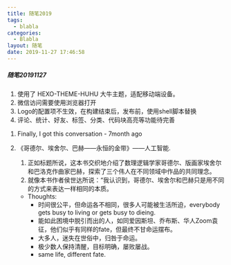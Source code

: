```yaml
---
title: 随笔2019
tags:
  - blabla
categories:
  - Blabla
layout: 随笔
date: 2019-11-27 17:46:58
---
```


##### 随笔20191127

1. 使用了 HEXO-THEME-HUHU 大牛主题，适配移动端设备。
1. 微信访问需要使用浏览器打开
1. Logo的配置项不生效，在构建结束后，发布前，使用shell脚本替换
1. 评论、统计、好友、标签、分类、代码块高亮等功能待完善
<!-- more -->
1. Finally, I got this conversation - 7month ago

1. 《哥德尔、埃舍尔、巴赫——永恒的金带》——人工智能.
   1. 正如标题所说，这本书交织地介绍了数理逻辑学家哥德尔、版画家埃舍尔和巴洛克作曲家巴赫，探索了三个伟人在不同领域中作品的共同理念。
   1. 就像本书作者侯世达所说：“我认识到，哥德尔、埃舍尔和巴赫只是用不同的方式来表达一样相同的本质。
   - Thoughts:
     - 时间很公平，但命运各不相同，很多人可能被生活所迫，everybody gets busy to living or gets busy to dieing.
     - 能如此困境中脱引而出的人，如同爱因斯坦、乔布斯、华人Zoom袁征，他们似乎有同样的fate，但最终不甘命运摆布。
     - 大多人，迷失在世俗中，归咎于命运。
     - 极少数人保持清醒，目标明确，屡败屡战。
     - same life, different fate.
